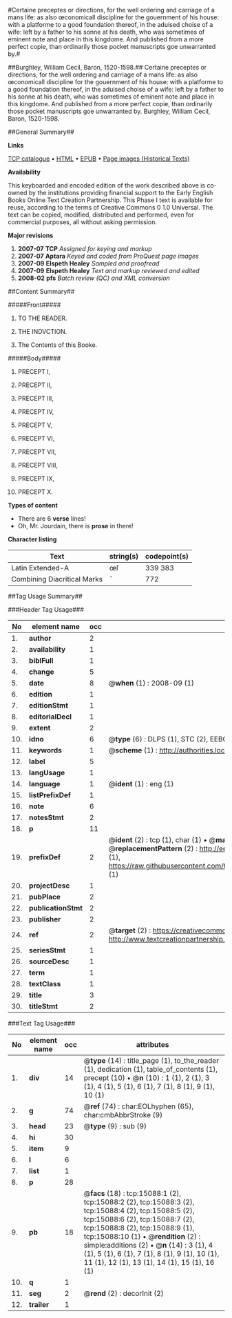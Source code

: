 #Certaine preceptes or directions, for the well ordering and carriage of a mans life: as also œconomicall discipline for the gouernment of his house: with a platforme to a good foundation thereof, in the aduised choise of a wife: left by a father to his sonne at his death, who was sometimes of eminent note and place in this kingdome. And published from a more perfect copie, than ordinarily those pocket manuscripts goe unwarranted by.#

##Burghley, William Cecil, Baron, 1520-1598.##
Certaine preceptes or directions, for the well ordering and carriage of a mans life: as also œconomicall discipline for the gouernment of his house: with a platforme to a good foundation thereof, in the aduised choise of a wife: left by a father to his sonne at his death, who was sometimes of eminent note and place in this kingdome. And published from a more perfect copie, than ordinarily those pocket manuscripts goe unwarranted by.
Burghley, William Cecil, Baron, 1520-1598.

##General Summary##

**Links**

[TCP catalogue](http://www.ota.ox.ac.uk/tcp/)  • 
[HTML](http://tei.it.ox.ac.uk/tcp/Texts-HTML/free/A18/A18303.html)  • 
[EPUB](http://tei.it.ox.ac.uk/tcp/Texts-EPUB/free/A18/A18303.epub) • 
[Page images (Historical Texts)](https://data.historicaltexts.jisc.ac.uk/view?pubId=eebo-99849915e&pageId=eebo-99849915e-15088-1)

**Availability**

This keyboarded and encoded edition of the
	       work described above is co-owned by the institutions
	       providing financial support to the Early English Books
	       Online Text Creation Partnership. This Phase I text is
	       available for reuse, according to the terms of Creative
	       Commons 0 1.0 Universal. The text can be copied,
	       modified, distributed and performed, even for
	       commercial purposes, all without asking permission.

**Major revisions**

1. __2007-07__ __TCP__ *Assigned for keying and markup*
1. __2007-07__ __Aptara__ *Keyed and coded from ProQuest page images*
1. __2007-09__ __Elspeth Healey__ *Sampled and proofread*
1. __2007-09__ __Elspeth Healey__ *Text and markup reviewed and edited*
1. __2008-02__ __pfs__ *Batch review (QC) and XML conversion*

##Content Summary##

#####Front#####

1. TO THE READER.

1. THE INDVCTION.

1. The Contents of this Booke.

#####Body#####

1. PRECEPT I,

1. PRECEPT II,

1. PRECEPT III,

1. PRECEPT IV,

1. PRECEPT V,

1. PRECEPT VI,

1. PRECEPT VII,

1. PRECEPT VIII,

1. PRECEPT IX,

1. PRECEPT X.

**Types of content**

  * There are 6 **verse** lines!
  * Oh, Mr. Jourdain, there is **prose** in there!

**Character listing**


|Text|string(s)|codepoint(s)|
|---|---|---|
|Latin Extended-A|œſ|339 383|
|Combining             Diacritical Marks|̄|772|

##Tag Usage Summary##

###Header Tag Usage###

|No|element name|occ|attributes|
|---|---|---|---|
|1.|__author__|2||
|2.|__availability__|1||
|3.|__biblFull__|1||
|4.|__change__|5||
|5.|__date__|8| @__when__ (1) : 2008-09 (1)|
|6.|__edition__|1||
|7.|__editionStmt__|1||
|8.|__editorialDecl__|1||
|9.|__extent__|2||
|10.|__idno__|6| @__type__ (6) : DLPS (1), STC (2), EEBO-CITATION (1), PROQUEST (1), VID (1)|
|11.|__keywords__|1| @__scheme__ (1) : http://authorities.loc.gov/ (1)|
|12.|__label__|5||
|13.|__langUsage__|1||
|14.|__language__|1| @__ident__ (1) : eng (1)|
|15.|__listPrefixDef__|1||
|16.|__note__|6||
|17.|__notesStmt__|2||
|18.|__p__|11||
|19.|__prefixDef__|2| @__ident__ (2) : tcp (1), char (1)  •  @__matchPattern__ (2) : ([0-9\-]+):([0-9IVX]+) (1), (.+) (1)  •  @__replacementPattern__ (2) : http://eebo.chadwyck.com/downloadtiff?vid=$1&page=$2 (1), https://raw.githubusercontent.com/textcreationpartnership/Texts/master/tcpchars.xml#$1 (1)|
|20.|__projectDesc__|1||
|21.|__pubPlace__|2||
|22.|__publicationStmt__|2||
|23.|__publisher__|2||
|24.|__ref__|2| @__target__ (2) : https://creativecommons.org/publicdomain/zero/1.0/ (1), http://www.textcreationpartnership.org/docs/. (1)|
|25.|__seriesStmt__|1||
|26.|__sourceDesc__|1||
|27.|__term__|1||
|28.|__textClass__|1||
|29.|__title__|3||
|30.|__titleStmt__|2||


###Text Tag Usage###

|No|element name|occ|attributes|
|---|---|---|---|
|1.|__div__|14| @__type__ (14) : title_page (1), to_the_reader (1), dedication (1), table_of_contents (1), precept (10)  •  @__n__ (10) : 1 (1), 2 (1), 3 (1), 4 (1), 5 (1), 6 (1), 7 (1), 8 (1), 9 (1), 10 (1)|
|2.|__g__|74| @__ref__ (74) : char:EOLhyphen (65), char:cmbAbbrStroke (9)|
|3.|__head__|23| @__type__ (9) : sub (9)|
|4.|__hi__|30||
|5.|__item__|9||
|6.|__l__|6||
|7.|__list__|1||
|8.|__p__|28||
|9.|__pb__|18| @__facs__ (18) : tcp:15088:1 (2), tcp:15088:2 (2), tcp:15088:3 (2), tcp:15088:4 (2), tcp:15088:5 (2), tcp:15088:6 (2), tcp:15088:7 (2), tcp:15088:8 (2), tcp:15088:9 (1), tcp:15088:10 (1)  •  @__rendition__ (2) : simple:additions (2)  •  @__n__ (14) : 3 (1), 4 (1), 5 (1), 6 (1), 7 (1), 8 (1), 9 (1), 10 (1), 11 (1), 12 (1), 13 (1), 14 (1), 15 (1), 16 (1)|
|10.|__q__|1||
|11.|__seg__|2| @__rend__ (2) : decorInit (2)|
|12.|__trailer__|1||
